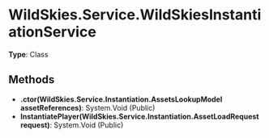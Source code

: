 ﻿# WildSkies.Service.WildSkiesInstantiationService

**Type**: Class

## Methods

- **.ctor(WildSkies.Service.Instantiation.AssetsLookupModel assetReferences)**: System.Void (Public)
- **InstantiatePlayer(WildSkies.Service.Instantiation.AssetLoadRequest request)**: System.Void (Public)


